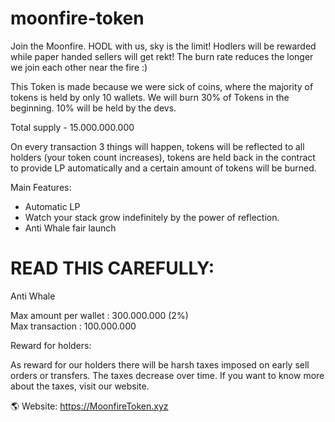 # moonfire-token

Join the Moonfire. HODL with us, sky is the limit! Hodlers will be rewarded while paper handed sellers will get rekt! The burn rate reduces the longer we join each other near the fire :)

This Token is made because we were sick of coins, where the majority of tokens is held by only 10 wallets.  We will burn 30% of Tokens in the beginning. 10% will be held by the devs.

Total supply - 15.000.000.000

On every transaction 3 things will happen, tokens will be reflected to all holders (your token count increases), tokens are held back in the contract to provide LP automatically and a certain amount of tokens will be burned.

Main Features:

- Automatic LP  
- Watch your stack grow indefinitely by the power of reflection.   
- Anti Whale fair launch

# READ THIS CAREFULLY:

Anti Whale 

Max amount per wallet :    300.000.000 (2%)  
Max transaction              :    100.000.000

Reward for holders:

As reward for our holders there will be harsh taxes imposed on early sell orders or transfers.  The taxes decrease over time. If you want to know more about the taxes, visit our website.

🌎 Website: https://MoonfireToken.xyz  
